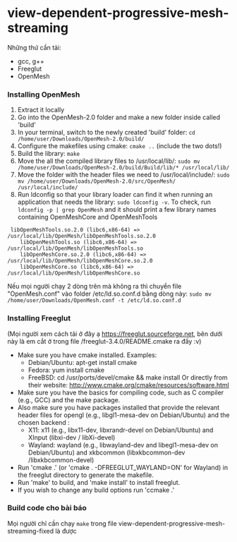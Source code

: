 # view-dependent-progressive-mesh-streaming
Những thứ cần tải:
 - gcc, g++
 - Freeglut
 - OpenMesh

### Installing OpenMesh
1) Extract it locally
2) Go into the OpenMesh-2.0 folder and make a new folder inside called 'build'
3) In your terminal, switch to the newly created 'build' folder: `cd /home/user/Downloads/OpenMesh-2.0/build/`
4) Configure the makefiles using cmake: `cmake ..` (include the two dots!)
5) Build the library: `make`
6) Move the all the compiled library files to /usr/local/lib/: `sudo mv /home/user/Downloads/OpenMesh-2.0/build/Build/lib/* /usr/local/lib/`
7) Move the folder with the header files we need to /usr/local/include/: `sudo mv /home/user/Downloads/OpenMesh-2.0/src/OpenMesh/ /usr/local/include/`
8) Run ldconfig so that your library loader can find it when running an application that needs the library: `sudo ldconfig -v`. To check, run `ldconfig -p | grep OpenMesh` and it should print a few library names containing OpenMeshCore and OpenMeshTools

```	
 libOpenMeshTools.so.2.0 (libc6,x86-64) => /usr/local/lib/OpenMesh/libOpenMeshTools.so.2.0
	libOpenMeshTools.so (libc6,x86-64) => /usr/local/lib/OpenMesh/libOpenMeshTools.so
	libOpenMeshCore.so.2.0 (libc6,x86-64) => /usr/local/lib/OpenMesh/libOpenMeshCore.so.2.0
	libOpenMeshCore.so (libc6,x86-64) => /usr/local/lib/OpenMesh/libOpenMeshCore.so
 ```
 Nếu mọi người chạy 2 dòng trên mà không ra thì chuyển file "OpenMesh.conf" vào folder /etc/ld.so.conf.d bằng dòng này: `sudo mv /home/user/Downloads/OpenMesh.conf -t /etc/ld.so.conf.d`
 
### Installing Freeglut

(Mọi người xem cách tải ở đây ạ https://freeglut.sourceforge.net, bên dưới này là em cắt ở trong file /freeglut-3.4.0/README.cmake ra đấy :v)
- Make sure you have cmake installed. Examples:
  - Debian/Ubuntu: apt-get install cmake
  - Fedora: yum install cmake
  - FreeBSD: cd /usr/ports/devel/cmake && make install
  Or directly from their website:
  http://www.cmake.org/cmake/resources/software.html
- Make sure you have the basics for compiling code, such as C compiler
  (e.g., GCC) and the make package.
- Also make sure you have packages installed that provide the relevant
  header files for opengl (e.g., libgl1-mesa-dev on Debian/Ubuntu) and
  the chosen backend :
  - X11: x11 (e.g., libx11-dev, libxrandr-devel on Debian/Ubuntu) and
  XInput (libxi-dev / libXi-devel)
  - Wayland: wayland (e.g., libwayland-dev and libegl1-mesa-dev on
  Debian/Ubuntu) and xkbcommon (libxkbcommon-dev /libxkbcommon-devel)
- Run 'cmake .' (or 'cmake . -DFREEGLUT_WAYLAND=ON' for Wayland) in the
  freeglut directory to generate the makefile.
- Run 'make' to build, and 'make install' to install freeglut.
- If you wish to change any build options run 'ccmake .'

### Build code cho bài báo
Mọi người chỉ cần chạy `make` trong file view-dependent-progressive-mesh-streaming-fixed là được 

